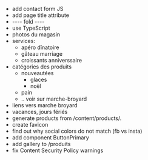 - add contact form JS
- add page title attribute
- ---- fold ----
- use TypeScript
- photos du magasin
- services:
  - apéro dînatoire
  - gâteau marriage
  - croissants anniverssaire
- catégories des produits
  - nouveautées
    - glaces
    - noël
  - pain
  - .. voir sur marche-broyard
- liens vers marche broyard
- vacances, jours fériés
- generate products from /content/products/.
- create favicon
- find out why social colors do not match (fb vs insta)
- add component ButtonPrimary
- add gallery to /produits
- fix Content Security Policy warnings
